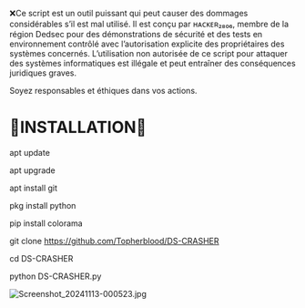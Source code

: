 
❌Ce script est un outil puissant qui peut causer des dommages considérables s’il est mal utilisé. Il est conçu par ʜᴀᴄᴋᴇʀ₂₈₀₆, membre de la région Dedsec pour des démonstrations de sécurité et des tests en environnement contrôlé avec l’autorisation explicite des propriétaires des systèmes concernés. L’utilisation non autorisée de ce script pour attaquer des systèmes informatiques est illégale et peut entraîner des conséquences juridiques graves.

Soyez responsables et éthiques dans vos actions.

# 🔰INSTALLATION🔰
apt update

apt upgrade

apt install git

pkg install python

pip install colorama 

git clone https://github.com/Topherblood/DS-CRASHER

cd DS-CRASHER

python DS-CRASHER.py

![Screenshot_20241113-000523.jpg](https://github.com/user-attachments/assets/0c1e85f4-e9d4-4c43-8230-851d799081e6)